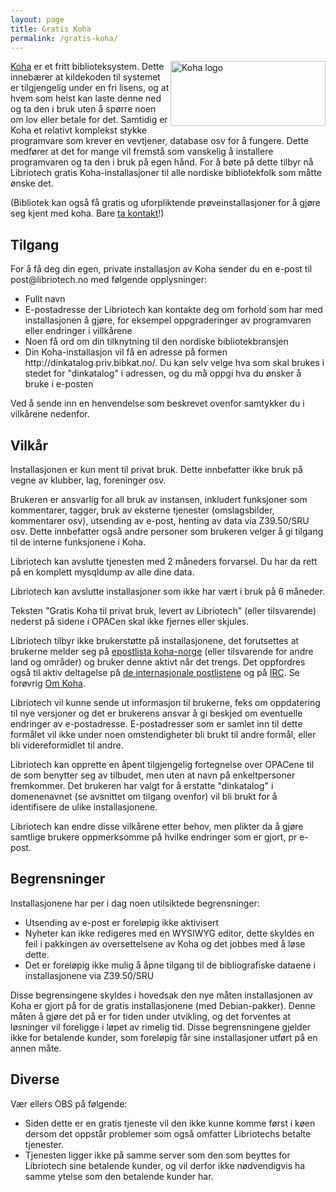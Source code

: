 ```yaml
---
layout: page
title: Gratis Koha
permalink: /gratis-koha/
---
```


<div style="clear: right; float: right;"><a href="/koha"><img src="/files/img/logo-koha-web.png" height="104" width="248" alt="Koha logo" title="Koha logo"/></a></div>

<p><a href="http://koha-community.org/">Koha</a> er et fritt biblioteksystem. Dette innebærer at kildekoden til systemet er tilgjengelig under en fri lisens, og at hvem som helst kan laste denne ned og ta den i bruk uten å spørre noen om lov eller betale for det. Samtidig er Koha et relativt komplekst stykke programvare som krever en vevtjener, database osv for å fungere. Dette medfører at det for mange vil fremstå som vanskelig å installere programvaren og ta den i bruk på egen hånd. For å bøte på dette tilbyr nå Libriotech gratis Koha-installasjoner til alle nordiske bibliotekfolk som måtte ønske det.</p>

<p>(Bibliotek kan også få gratis og uforpliktende prøveinstallasjoner for å gjøre seg kjent med koha. Bare <a href="/om">ta kontakt</a>!)</p>

<h2>Tilgang</h2>

<p>For å få deg din egen, private installasjon av Koha sender du en e-post til post@libriotech.no med følgende opplysninger:</p>

<ul>
<li>Fullt navn</li>
<li>E-postadresse der Libriotech kan kontakte deg om forhold som har med installasjonen å gjøre, for eksempel oppgraderinger av programvaren eller endringer i villkårene</li>
<li>Noen få ord om din tilknytning til den nordiske bibliotekbransjen</li>
<li>Din Koha-installasjon vil få en adresse på formen http://dinkatalog.priv.bibkat.no/. Du kan selv velge hva som skal brukes i stedet for "dinkatalog" i adressen, og du må oppgi hva du ønsker å bruke i e-posten</li>
</ul>

<p>Ved å sende inn en henvendelse som beskrevet ovenfor samtykker du i vilkårene nedenfor.</p>

<h2>Vilkår</h2>

<p>Installasjonen er kun ment til privat bruk. Dette innbefatter ikke bruk på vegne av klubber, lag, foreninger osv.</p>

<p>Brukeren er ansvarlig for all bruk av instansen, inkludert funksjoner som kommentarer, tagger, bruk av eksterne tjenester (omslagsbilder, kommentarer osv), utsending av e-post, henting av data via Z39.50/SRU osv. Dette innbefatter også andre personer som brukeren velger å gi tilgang til de interne funksjonene i Koha.</p>

<p>Libriotech kan avslutte tjenesten med 2 måneders forvarsel. Du har da rett på en komplett mysqldump av alle dine data.</p>

<p>Libriotech kan avslutte installasjoner som ikke har vært i bruk på 6 måneder.</p>

<p>Teksten "Gratis Koha til privat bruk, levert av Libriotech" (eller tilsvarende) nederst på sidene i OPACen skal ikke fjernes eller skjules.</p>

<p>Libriotech tilbyr ikke brukerstøtte på installasjonene, det forutsettes at brukerne melder seg på <a href="http://mailman.kunnskapsallmenning.no/mailman/listinfo/koha-norge">epostlista koha-norge</a> (eller tilsvarende for andre land og områder) og bruker denne aktivt når det trengs. Det oppfordres også til aktiv deltagelse på <a href="http://koha-community.org/support/koha-mailing-lists/">de internasjonale postlistene</a> og på <a href="http://koha-community.org/get-involved/irc/">IRC</a>. Se forøvrig <a href="/om-koha">Om Koha</a>.</p>

<p>Libriotech vil kunne sende ut informasjon til brukerne, feks om oppdatering til nye versjoner og det er brukerens ansvar å gi beskjed om eventuelle endringer av e-postadresse. E-postadresser som er samlet inn til dette formålet vil ikke under noen omstendigheter bli brukt til andre formål, eller bli videreformidlet til andre.</p> 

<p>Libriotech kan opprette en åpent tilgjengelig fortegnelse over OPACene til de som benytter seg av tilbudet, men uten at navn på enkeltpersoner fremkommer. Det brukeren har valgt for å erstatte "dinkatalog" i domenenavnet (se avsnittet om tilgang ovenfor) vil bli brukt for å identifisere de ulike installasjonene.</p>

<p>Libriotech kan endre disse vilkårene etter behov, men plikter da å gjøre samtlige brukere oppmerksomme på hvilke endringer som er gjort, pr e-post.</p>

<h2>Begrensninger</h2>

<p>Installasjonene har per i dag noen utilsiktede begrensninger:</p>

<ul>
<li>Utsending av e-post er foreløpig ikke aktivisert</li>
<li>Nyheter kan ikke redigeres med en WYSIWYG editor, dette skyldes en feil i pakkingen av oversettelsene av Koha og det jobbes med å løse dette.</li>
<li>Det er foreløpig ikke mulig å åpne tilgang til de bibliografiske dataene i installasjonene via Z39.50/SRU</li>
</ul>

<p>Disse begrensingene skyldes i hovedsak den nye måten installasjonen av Koha er gjort på for de gratis installasjonene (med Debian-pakker). Denne måten å gjøre det på er for tiden under utvikling, og det forventes at løsninger vil foreligge i løpet av rimelig tid. Disse begrensningene gjelder ikke for betalende kunder, som foreløpig får sine installasjoner utført på en annen måte.</p>

<h2>Diverse</h2>

<p>Vær ellers OBS på følgende:</p>

<ul>
<li>Siden dette er en gratis tjeneste vil den ikke kunne komme først i køen dersom det oppstår problemer som også omfatter Libriotechs betalte tjenester.</li>
<li>Tjenesten ligger ikke på samme server som den som beyttes for Libriotech sine betalende kunder, og vil derfor ikke nødvendigvis ha samme ytelse som den betalende kunder har.</li>
</ul>
